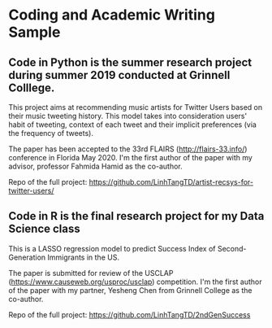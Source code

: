 # Coding and Academic Writing Sample

## Code in Python is the summer research project during summer 2019 conducted at Grinnell Colllege.
This project aims at recommending music artists for Twitter Users based on their music tweeting history. This model takes into consideration users' habit of tweeting, context of each tweet and their implicit preferences (via the frequency of tweets).

The paper has been accepted to the 33rd FLAIRS (http://flairs-33.info/) conference in Florida May 2020. I'm the first author of the paper with my advisor, professor Fahmida Hamid as the co-author. 

Repo of the full project: https://github.com/LinhTangTD/artist-recsys-for-twitter-users/

## Code in R is the final research project for my Data Science class
This is a LASSO regression model to predict Success Index of Second-Generation Immigrants in the US.

The paper is submitted for review of the USCLAP (https://www.causeweb.org/usproc/usclap) competition. I'm the first author of the paper with my partner, Yesheng Chen from Grinnell College as the co-author. 

Repo of the full project: https://github.com/LinhTangTD/2ndGenSuccess

